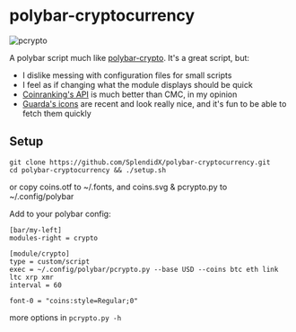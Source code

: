 # polybar-cryptocurrency

![pcrypto](https://user-images.githubusercontent.com/21110159/64199525-30750300-ce93-11e9-812b-0eaf94494b1f.png)

A polybar script much like [polybar-crypto](https://github.com/willHol/polybar-crypto).
It's a great script, but: 
* I dislike messing with configuration files for small scripts
* I feel as if changing what the module displays should be quick
* [Coinranking's API](https://docs.coinranking.com/public) is much better than CMC, in my opinion
* [Guarda's icons](https://github.com/guardaco/crypto-icons) are recent and look really nice, and it's fun to be able to fetch them quickly

## Setup
```
git clone https://github.com/SplendidX/polybar-cryptocurrency.git
cd polybar-cryptocurrency && ./setup.sh
```
or copy coins.otf to ~/.fonts, and coins.svg & pcrypto.py to ~/.config/polybar

Add to your polybar config:
```
[bar/my-left]
modules-right = crypto

[module/crypto]
type = custom/script
exec = ~/.config/polybar/pcrypto.py --base USD --coins btc eth link ltc xrp xmr
interval = 60

font-0 = "coins:style=Regular;0"
```
more options in `pcrypto.py -h`
